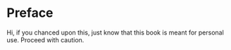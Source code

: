 # Preface

Hi, if you chanced upon this, just know that this book is meant for personal use. Proceed with caution.
